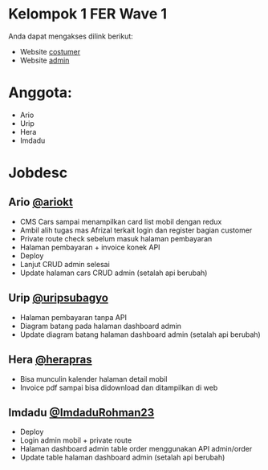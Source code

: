 # Kelompok 1 FER Wave 1
Anda dapat mengakses dilink berikut: 
- Website [costumer](https://challenge-platinum-kelompok1.netlify.app/)
- Website [admin](https://bcr-admin-kelompok1.netlify.app/dashboard)

# Anggota:
- Ario 
- Urip
- Hera
- Imdadu

# Jobdesc
## Ario [@ariokt](https://github.com/ariokt)

- CMS Cars sampai menampilkan card list mobil dengan redux
- Ambil alih tugas mas Afrizal terkait login dan register bagian customer
- Private route check sebelum masuk halaman pembayaran
- Halaman pembayaran + invoice konek API
- Deploy
- Lanjut CRUD admin selesai
- Update halaman cars CRUD admin (setalah api berubah)

## Urip [@uripsubagyo](https://github.com/uripsubagyo)
- Halaman pembayaran tanpa API
- Diagram batang pada halaman dashboard admin
- Update diagram batang halaman dashboard admin (setalah api berubah)
## Hera [@herapras](https://github.com/herapras)
- Bisa munculin kalender halaman detail mobil 
- Invoice pdf sampai bisa didownload dan ditampilkan di web

## Imdadu [@ImdaduRohman23](https://github.com/ImdaduRohman23)
- Deploy
- Login admin mobil + private route
- Halaman dashboard admin table order menggunakan API admin/order
- Update table halaman dashboard admin (setalah api berubah)

